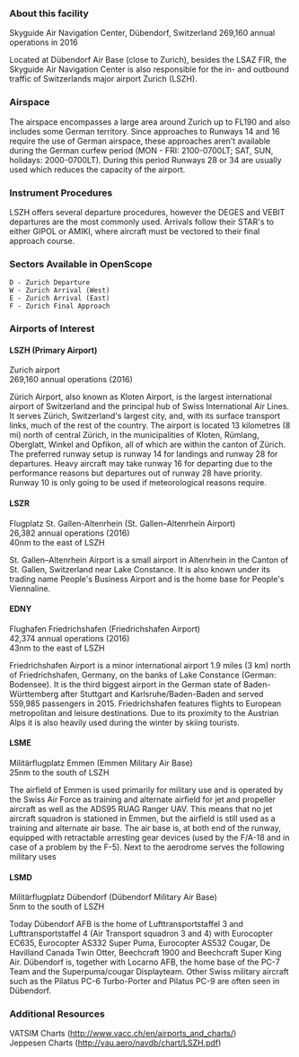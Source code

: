 ### About this facility
Skyguide Air Navigation Center, Dübendorf, Switzerland
269,160 annual operations in 2016

Located at Dübendorf Air Base (close to Zurich), besides the LSAZ FIR, the Skyguide Air Navigation Center is also responsible for the in- and outbound traffic of Switzerlands major airport Zurich (LSZH).

### Airspace
The airspace encompasses a large area around Zurich up to FL190 and also includes some German territory. Since approaches to Runways 14 and 16 require the use of German airspace, these approaches aren't available during the German curfew period (MON - FRI: 2100-0700LT; SAT, SUN, holidays: 2000-0700LT). During this period Runways 28 or 34 are usually used which reduces the capacity of the airport.

### Instrument Procedures
LSZH offers several departure procedures, however the DEGES and VEBIT departures are the most commonly used. Arrivals follow their STAR's to either GIPOL or AMIKI, where aircraft must be vectored to their final approach course.

### Sectors Available in OpenScope
```
D - Zurich Departure
W - Zurich Arrival (West)
E - Zurich Arrival (East)
F - Zurich Final Approach
```

### Airports of Interest

#### LSZH (Primary Airport)
Zurich airport                               
269,160 annual operations (2016)                               

Zürich Airport, also known as Kloten Airport, is the largest international airport of Switzerland and the principal hub of Swiss International Air Lines. It serves Zürich, Switzerland's largest city, and, with its surface transport links, much of the rest of the country. The airport is located 13 kilometres (8 mi) north of central Zürich, in the municipalities of Kloten, Rümlang, Oberglatt, Winkel and Opfikon, all of which are within the canton of Zürich. The preferred runway setup is runway 14 for landings and runway 28 for departures. Heavy aircraft may take runway 16 for departing due to the performance reasons but departures out of runway 28 have priority. Runway 10 is only going to be used if meteorological reasons require.

#### LSZR
Flugplatz St. Gallen-Altenrhein (St. Gallen–Altenrhein Airport)                               
26,382 annual operations (2016)                               
40nm to the east of LSZH                               

St. Gallen–Altenrhein Airport is a small airport in Altenrhein in the Canton of St. Gallen, Switzerland near Lake Constance. It is also known under its trading name People's Business Airport and is the home base for People's Viennaline.


#### EDNY
Flughafen Friedrichshafen (Friedrichshafen Airport)                               
42,374 annual operations (2016)                               
43nm to the east of LSZH                               

Friedrichshafen Airport is a minor international airport 1.9 miles (3 km) north of Friedrichshafen, Germany, on the banks of Lake Constance (German: Bodensee). It is the third biggest airport in the German state of Baden-Württemberg after Stuttgart and Karlsruhe/Baden-Baden and served 559,985 passengers in 2015. Friedrichshafen features flights to European metropolitan and leisure destinations. Due to its proximity to the Austrian Alps it is also heavily used during the winter by skiing tourists.


#### LSME
Militärflugplatz Emmen (Emmen Military Air Base)                               
25nm to the south of LSZH                               

The airfield of Emmen is used primarily for military use and is operated by the Swiss Air Force as training and alternate airfield for jet and propeller aircraft as well as the ADS95 RUAG Ranger UAV. This means that no jet aircraft squadron is stationed in Emmen, but the airfield is still used as a training and alternate air base. The air base is, at both end of the runway, equipped with retractable arresting gear devices (used by the F/A-18 and in case of a problem by the F-5). Next to the aerodrome serves the following military uses


#### LSMD
Militärflugplatz Dübendorf (Dübendorf Military Air Base)                               
5nm to the south of LSZH                               

Today Dübendorf AFB is the home of Lufttransportstaffel 3 and Lufttransportstaffel 4 (Air Transport squadron 3 and 4) with Eurocopter EC635, Eurocopter AS332 Super Puma, Eurocopter AS532 Cougar, De Havilland Canada Twin Otter, Beechcraft 1900 and Beechcraft Super King Air. Dübendorf is, together with Locarno AFB, the home base of the PC-7 Team and the Superpuma/cougar Displayteam. Other Swiss military aircraft such as the Pilatus PC-6 Turbo-Porter and Pilatus PC-9 are often seen in Dübendorf.

### Additional Resources
VATSIM Charts (http://www.vacc.ch/en/airports_and_charts/)                               
Jeppesen Charts (http://vau.aero/navdb/chart/LSZH.pdf)


